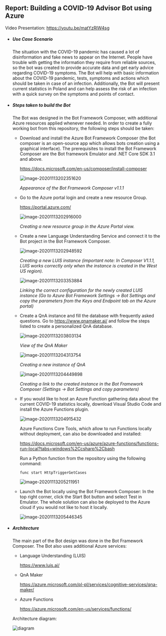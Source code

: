 ## Report: Building a COVID-19 Advisor Bot using Azure

Video Presentation: https://youtu.be/matYzRIW4sg



- ##### Use Case Scenario

  The situation with the COVID-19 pandemic has caused a lot of disinformation and fake news to appear on the Internet. People have trouble with getting the information they require from reliable sources, so the bot was created to provide accurate data and get early advice regarding COVID-19 symptoms. The Bot will help with basic information about the COVID-19 pandemic, tests, symptoms and actions which should be taken in case of an infection. Additionally, the Bot will present current statistics in Poland and can help assess the risk of an infection with a quick survey on the symptoms and points of contact. 

  

- ##### Steps taken to build the Bot

  The Bot was designed in the Bot Framework Composer, with additional Azure resources applied whenever needed. In order to create a fully working bot from this repository, the following steps should be taken:

  

  - Download and install the Azure Bot Framework Composer (the Bot composer is an open-source app which allows bots creation using a graphical interface). The prerequisites to install the Bot Framework Composer are the Bot framework Emulator and .NET Core SDK 3.1 and above.

    https://docs.microsoft.com/en-us/composer/install-composer

    ![image-20201113202351620](https://github.com/R3J3NT/AI-on-Microsoft-Azure/blob/main/Introduction-to-AI-Machine-Learning/Reports/COVID-19-Advisor-Bot/images/BotFrameworkComposer.PNG)

    *Appearance of the Bot Framework Composer v1.1.1*

    

  - Go to the Azure portal login and create a new resource Group. 

    https://portal.azure.com/

    ![image-20201113202916000](https://github.com/R3J3NT/AI-on-Microsoft-Azure/blob/main/Introduction-to-AI-Machine-Learning/Reports/COVID-19-Advisor-Bot/images/CreateResourceGroup.PNG)

    *Creating a new resource group in the Azure Portal view.*

    

  - Create a new Language Understanding Service and connect it to the Bot project in the Bot Framework Composer.

    ![image-20201113202948592](https://github.com/R3J3NT/AI-on-Microsoft-Azure/blob/main/Introduction-to-AI-Machine-Learning/Reports/COVID-19-Advisor-Bot/images/CreateLUIS.PNG)

    *Creating a new LUIS instance (important note: In Composer V1.1.1, LUIS works correctly only when the instance is created in the West US region).*

    

    ![image-20201113203353884](https://github.com/R3J3NT/AI-on-Microsoft-Azure/blob/main/Introduction-to-AI-Machine-Learning/Reports/COVID-19-Advisor-Bot/images/LinkLUIS.PNG)

    *Linking the correct configuration for the newly created LUIS instance (Go to Azure Bot Framework Settings -> Bot Settings and copy the parameters from the Keys and Endpoint tab on the Azure portal)*

    

  - Create a QnA instance and fill the database with frequently asked questions. Go to https://www.qnamaker.ai/ and follow the steps listed to create a personalized QnA database.

    ![image-20201113203803134](https://github.com/R3J3NT/AI-on-Microsoft-Azure/blob/main/Introduction-to-AI-Machine-Learning/Reports/COVID-19-Advisor-Bot/images/CreateQnA.PNG)

    *View of the QnA Maker*

    

    ![image-20201113204313754](https://github.com/R3J3NT/AI-on-Microsoft-Azure/blob/main/Introduction-to-AI-Machine-Learning/Reports/COVID-19-Advisor-Bot/images/CreateQnA2.PNG)

    *Creating a new instance of QnA*

     

    ![image-20201113204449898](https://github.com/R3J3NT/AI-on-Microsoft-Azure/blob/main/Introduction-to-AI-Machine-Learning/Reports/COVID-19-Advisor-Bot/images/LinkQnA.PNG)

    *Creating a link to the created instance in the Bot Framework Composer (Settings -> Bot Settings and copy parameters)*

    

  - If you would like to host an Azure Function gathering data about the current COVID-19 statistics locally, download Visual Studio Code and install the Azure Functions plugin. 

    ![image-20201113204915432](https://github.com/R3J3NT/AI-on-Microsoft-Azure/blob/main/Introduction-to-AI-Machine-Learning/Reports/COVID-19-Advisor-Bot/images/AzureFunctions.PNG)

    

    Azure Functions Core Tools, which allow to run Functions locally without deployment, can also be downloaded and installed:

    https://docs.microsoft.com/en-us/azure/azure-functions/functions-run-local?tabs=windows%2Ccsharp%2Cbash

    

    Run a Python function from the repository using the following command:

    `func start HttpTriggerGetCases`

    ![image-20201113205211951](https://github.com/R3J3NT/AI-on-Microsoft-Azure/blob/main/Introduction-to-AI-Machine-Learning/Reports/COVID-19-Advisor-Bot/images/RunFunctions.PNG)

    

  - Launch the Bot locally using the Bot Framework Composer: In the top right corner, click the Start Bot button and select Test in Emulator. The whole solution can also be deployed to the Azure cloud if you would not like to host it locally. 

    

    ![image-20201113205446345](https://github.com/R3J3NT/AI-on-Microsoft-Azure/blob/main/Introduction-to-AI-Machine-Learning/Reports/COVID-19-Advisor-Bot/images/StartBot.PNG)

  

- ##### Architecture

  The main part of the Bot design was done in the Bot Framework Composer. The Bot also uses additional Azure services:

  

  - Language Understanding (LUIS)

    https://www.luis.ai/

  - QnA Maker

    https://azure.microsoft.com/pl-pl/services/cognitive-services/qna-maker/

  - Azure Functions

    https://azure.microsoft.com/en-us/services/functions/

    

    

  Architecture diagram:

  ![diagram](https://github.com/R3J3NT/AI-on-Microsoft-Azure/blob/main/Introduction-to-AI-Machine-Learning/Reports/COVID-19-Advisor-Bot/images/Diagram.png)